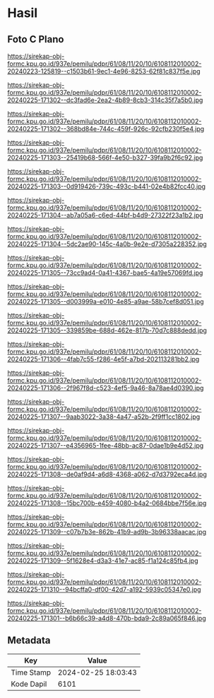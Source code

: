 # Hasil

## Foto C Plano

https://sirekap-obj-formc.kpu.go.id/937e/pemilu/pdpr/61/08/11/20/10/6108112010002-20240223-125819--c1503b61-9ec1-4e96-8253-62f81c837f5e.jpg

https://sirekap-obj-formc.kpu.go.id/937e/pemilu/pdpr/61/08/11/20/10/6108112010002-20240225-171302--dc3fad6e-2ea2-4b89-8cb3-314c35f7a5b0.jpg

https://sirekap-obj-formc.kpu.go.id/937e/pemilu/pdpr/61/08/11/20/10/6108112010002-20240225-171302--368bd84e-744c-459f-926c-92cfb230f5e4.jpg

https://sirekap-obj-formc.kpu.go.id/937e/pemilu/pdpr/61/08/11/20/10/6108112010002-20240225-171303--25419b68-566f-4e50-b327-39fa9b2f6c92.jpg

https://sirekap-obj-formc.kpu.go.id/937e/pemilu/pdpr/61/08/11/20/10/6108112010002-20240225-171303--0d919426-739c-493c-b441-02e4b82fcc40.jpg

https://sirekap-obj-formc.kpu.go.id/937e/pemilu/pdpr/61/08/11/20/10/6108112010002-20240225-171304--ab7a05a6-c6ed-44bf-b4d9-27322f23a1b2.jpg

https://sirekap-obj-formc.kpu.go.id/937e/pemilu/pdpr/61/08/11/20/10/6108112010002-20240225-171304--5dc2ae90-145c-4a0b-9e2e-d7305a228352.jpg

https://sirekap-obj-formc.kpu.go.id/937e/pemilu/pdpr/61/08/11/20/10/6108112010002-20240225-171305--73cc9ad4-0a41-4367-bae5-4a19e57069fd.jpg

https://sirekap-obj-formc.kpu.go.id/937e/pemilu/pdpr/61/08/11/20/10/6108112010002-20240225-171305--d003999a-e010-4e85-a9ae-58b7cef8d051.jpg

https://sirekap-obj-formc.kpu.go.id/937e/pemilu/pdpr/61/08/11/20/10/6108112010002-20240225-171305--339859be-688d-462e-817b-70d7c888dedd.jpg

https://sirekap-obj-formc.kpu.go.id/937e/pemilu/pdpr/61/08/11/20/10/6108112010002-20240225-171306--4fab7c55-f286-4e5f-a7bd-202113281bb2.jpg

https://sirekap-obj-formc.kpu.go.id/937e/pemilu/pdpr/61/08/11/20/10/6108112010002-20240225-171306--2f967f8d-c523-4ef5-9a46-8a78ae4d0390.jpg

https://sirekap-obj-formc.kpu.go.id/937e/pemilu/pdpr/61/08/11/20/10/6108112010002-20240225-171307--9aab3022-3a38-4a47-a52b-2f9ff1cc1802.jpg

https://sirekap-obj-formc.kpu.go.id/937e/pemilu/pdpr/61/08/11/20/10/6108112010002-20240225-171307--e4356965-1fee-48bb-ac87-0dae1b9e4d52.jpg

https://sirekap-obj-formc.kpu.go.id/937e/pemilu/pdpr/61/08/11/20/10/6108112010002-20240225-171308--de0af9d4-a6d8-4368-a062-d7d3792eca4d.jpg

https://sirekap-obj-formc.kpu.go.id/937e/pemilu/pdpr/61/08/11/20/10/6108112010002-20240225-171308--15bc700b-e459-4080-b4a2-0684bbe7f56e.jpg

https://sirekap-obj-formc.kpu.go.id/937e/pemilu/pdpr/61/08/11/20/10/6108112010002-20240225-171309--c07b7b3e-862b-41b9-ad9b-3b96338aacac.jpg

https://sirekap-obj-formc.kpu.go.id/937e/pemilu/pdpr/61/08/11/20/10/6108112010002-20240225-171309--5f1628e4-d3a3-41e7-ac85-f1a124c85fb4.jpg

https://sirekap-obj-formc.kpu.go.id/937e/pemilu/pdpr/61/08/11/20/10/6108112010002-20240225-171310--94bcffa0-df00-42d7-a192-5939c05347e0.jpg

https://sirekap-obj-formc.kpu.go.id/937e/pemilu/pdpr/61/08/11/20/10/6108112010002-20240225-171301--b6b66c39-a4d8-470b-bda9-2c89a065f846.jpg


## Metadata

| Key        | Value               |
| ---------- | ------------------- |
| Time Stamp | 2024-02-25 18:03:43 |
| Kode Dapil | 6101                |



